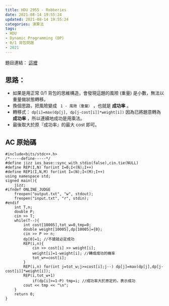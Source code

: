 ```yaml
---
title: HDU 2955 - Robberies 
date: 2021-08-14 19:55:24
updated: 2021-08-14 19:55:24
categories: 演算法
tags: 
- HDU
- Dynamic Programming (DP)
- 0/1 背包問題
- 2021
---
```

題目連結： [這裡](https://vjudge.net/problem/HDU-2955)

## 思路： 
* 如果是用正常 0/1 背包的思維構造，會發現這題的風險 (重量) 是小數，無法以重量做狀態轉移。
* 換個思路，把風險變成 ` 1 - 風險（重量）` ，也就是 **成功率** 。
* 轉移式： `dp[i]=max(dp[j], dp[j-cost[i]]*weight[i])`
	因為已將題意轉為 **成功率** ，所以連續地成功是用乘法。
* 最後取大於原『成功率』的最大 cost 即可。

## AC 原始碼
```cpp=
#include<bits/stdc++.h>
/*-----define-----*/
#define jizz ios_base::sync_with_stdio(false),cin.tie(NULL)
#define REP(I,N) for(int I=0;I<(N);I++)
#define REP1(I,N,M) for(int I=(N);I<(M);I++)
using namespace std;
signed main(){
	jizz;
#ifndef ONLINE_JUDGE
	freopen("output.txt", "w", stdout);
	freopen("input.txt", "r", stdin);
#endif
	int T,n;
	double P;
	cin >> T;
	while(T--){
		int cost[10005],tot_w=0,tmp=0;
		double weight[10005],dp[10005]={0};
		cin >> P >> n;
		dp[0]=1; //不搶就必定成功
		REP(i,n){
			cin >> cost[i] >> weight[i];
			weight[i]=1-weight[i]; //轉成成功的機率
			tot_w+=cost[i];
		}
		REP(i,n) for(int j=tot_w;j>=cost[i];j--) dp[j]=max(dp[j],dp[j-cost[i]]*weight[i]);
		REP(i,tot_w+1)
			if(dp[i]>=1-P) tmp=i; //成功率大於原定的，表示成功
		cout << tmp << "\n";
	}
	return 0;
}
```
